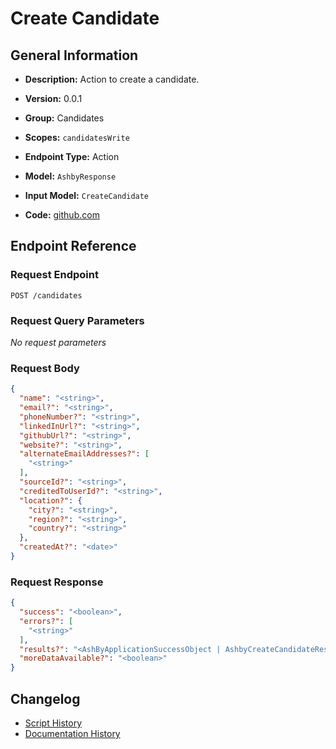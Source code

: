 <!-- BEGIN GENERATED CONTENT -->
# Create Candidate

## General Information

- **Description:** Action to create a candidate.

- **Version:** 0.0.1
- **Group:** Candidates
- **Scopes:** `candidatesWrite`
- **Endpoint Type:** Action
- **Model:** `AshbyResponse`
- **Input Model:** `CreateCandidate`
- **Code:** [github.com](https://github.com/NangoHQ/integration-templates/tree/main/integrations/ashby/actions/create-candidate.ts)


## Endpoint Reference

### Request Endpoint

`POST /candidates`

### Request Query Parameters

_No request parameters_

### Request Body

```json
{
  "name": "<string>",
  "email?": "<string>",
  "phoneNumber?": "<string>",
  "linkedInUrl?": "<string>",
  "githubUrl?": "<string>",
  "website?": "<string>",
  "alternateEmailAddresses?": [
    "<string>"
  ],
  "sourceId?": "<string>",
  "creditedToUserId?": "<string>",
  "location?": {
    "city?": "<string>",
    "region?": "<string>",
    "country?": "<string>"
  },
  "createdAt?": "<date>"
}
```

### Request Response

```json
{
  "success": "<boolean>",
  "errors?": [
    "<string>"
  ],
  "results?": "<AshByApplicationSuccessObject | AshbyCreateCandidateResponse | InterviewStageListResponse>",
  "moreDataAvailable?": "<boolean>"
}
```

## Changelog

- [Script History](https://github.com/NangoHQ/integration-templates/commits/main/integrations/ashby/actions/create-candidate.ts)
- [Documentation History](https://github.com/NangoHQ/integration-templates/commits/main/integrations/ashby/actions/create-candidate.md)

<!-- END  GENERATED CONTENT -->

